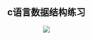 ## <div align="center">c语言数据结构练习</div>
<div align="center"><img src="https://gss0.baidu.com/9vo3dSag_xI4khGko9WTAnF6hhy/zhidao/pic/item/aec379310a55b3195246f61142a98226cffc1712.jpg"></div>